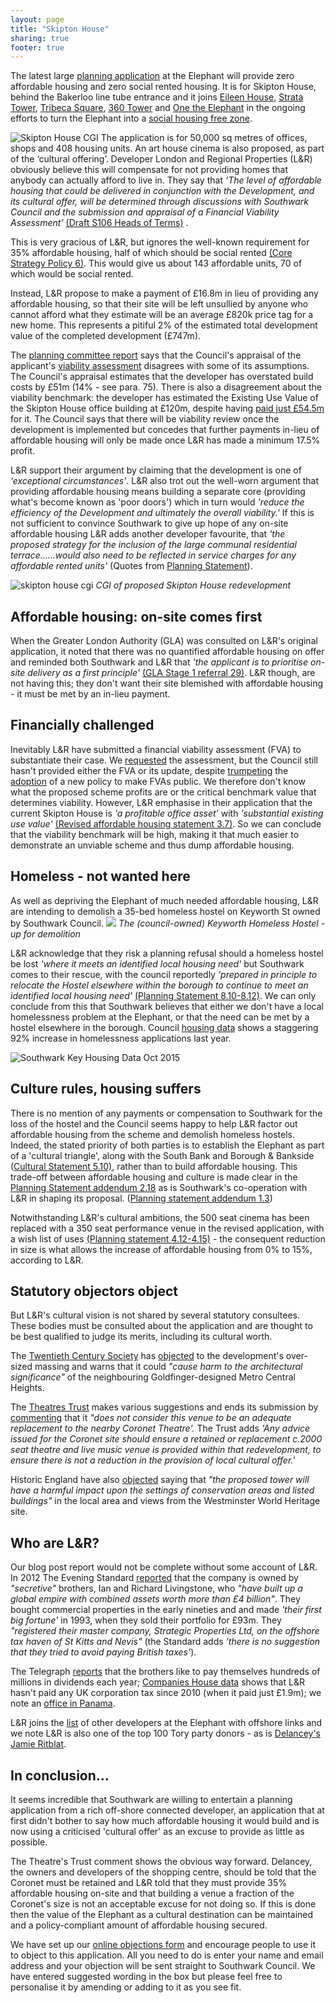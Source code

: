 ```yaml
---
layout: page
title: "Skipton House"
sharing: true
footer: true
---
```

The latest large [planning application](http://planbuild.southwark.gov.uk/documents/?casereference=15/AP/5125&system=DC) at the Elephant will provide zero affordable housing and zero social rented housing.  It is for Skipton House, behind the Bakerloo line tube entrance and it joins [Eileen House](/eileen-house), [Strata Tower](/strata-tower), [Tribeca Square](/tribeca-square), [360 Tower](/london-360-tower)  and [One the Elephant](/one-the-elephant) in the ongoing efforts to turn the Elephant into a [social housing free zone](http://35percent.org/2014-04-15-the-elephants-new-ivory-towers/).

![Skipton House CGI](http://www.constructionenquirer.com/wp-content/uploads/Screen-Shot-2015-10-06-at-11.00.45-600x414.png)
The application is for 50,000 sq metres of offices, shops and 408 housing units.  An art house cinema is also proposed, as part of the ‘cultural offering’.   Developer London and Regional Properties (L&R) obviously believe this will compensate for not providing homes that anybody can actually afford to live in.  They say that  *‘The level of affordable housing that could be delivered in conjunction with the Development, and its cultural offer, will be determined through discussions with Southwark Council and the submission and appraisal of a Financial Viability Assessment’* [(Draft S106 Heads of Terms)]( http://planbuild.southwark.gov.uk/documents/?GetDocument=%7B%7B%7B!Q9j4UyN6s%2bjF93cJuCmxyg==!%7D%7D%7D%29) .
   
This is very gracious of L&R, but ignores the well-known requirement for 35% affordable housing, half of which should be social rented [(Core Strategy Policy 6)]( http://www.southwark.gov.uk/download/downloads/id/5823/adopted_core_strategy). This would give us about 143 affordable units, 70 of which would be social rented.

Instead, L&R propose to make a payment of £16.8m in lieu of providing any affordable housing, so that their site will be left unsullied by anyone who cannot afford what they estimate will be an average £820k price tag for a new home. This represents a pitiful 2% of the estimated total development value of the completed development (£747m). 

The [planning committee report](/img/OfficersReport.pdf) says that the Council's appraisal of the applicant's [viability assessment](/img/skiptonhouseFVA.pdf) disagrees with some of its assumptions. The Council's appraisal estimates that the developer has overstated build costs by £51m (14% - see para. 75). There is also a disagreement about the viability benchmark: the developer has estimated the Existing Use Value of the Skipton House office building at £120m, despite having [paid just £54.5m](http://35percent.org/img/LRegisterSkiptonHouse.pdf) for it. The Council says that there will be viability review once the development is implemented but concedes that further payments in-lieu of affordable housing will only be made once L&R has made a minimum 17.5% profit.

L&R support their argument by claiming that the development is one of *‘exceptional circumstances’*. L&R also trot out the well-worn argument that providing affordable housing means building a separate core (providing what's become known as 'poor doors') which in turn would  *'reduce the efficiency of the Development and ultimately the overall viability.'*  If this is not sufficient to convince Southwark to give up hope of any on-site affordable housing L&R adds another developer favourite, that *'the proposed strategy for the inclusion of the large communal residential terrace......would also need to be reflected in service charges for any affordable rented units'* (Quotes from [Planning Statement]( http://planbuild.southwark.gov.uk/documents/?GetDocument=%7b%7b%7b!rD%2bXXQJ%2bzV9QuBQgqt9pRw%3d%3d!%7d%7d%7d)).

![skipton house cgi](http://35percent.org/img/skiptonhouse.png)
*CGI of proposed Skipton House redevelopment*

## Affordable housing: on-site comes first
When the Greater London Authority (GLA) was consulted on L&R's original application, it noted that there was no quantified affordable housing on offer and reminded both Southwark and L&R that *'the applicant is to prioritise on-site delivery as a first principle'* [(GLA Stage 1 referral 29)](http://planbuild.southwark.gov.uk/documents/?GetDocument=%7B%7B%7B!kGxmoZgYgJk1gwYTnclyYQ==!%7D%7D%7D). L&R though, are not having this; they don't want their site blemished with affordable housing - it must be met by an in-lieu payment. 

## Financially challenged
Inevitably L&R have submitted a financial viability assessment (FVA) to substantiate their case. We [requested](http://crappistmartin.github.io/images/skiptonhouse_objection.pdf) the assessment,  but the Council still hasn't provided either the FVA or its update, despite [trumpeting](http://www.southwarknews.co.uk/news/closed-door-developer-deals-to-go-public/) the [adoption](http://www.southwark.gov.uk/info/200151/supplementary_planning_documents_and_guidance/3914/draft_development_viability_spd) of a new policy to make FVAs public.  We therefore don't know what the proposed scheme profits are or the critical benchmark value that determines viability. However, L&R emphasise in their application that the current  Skipton House is *'a profitable office asset'* with *'substantial existing use value'* [(Revised affordable housing statement 3.7)](http://planbuild.southwark.gov.uk/documents/?GetDocument=%7B%7B%7B!WkLwEIO15MGZYh0JyBNStw==!%7D%7D%7D). So we can conclude that the viability benchmark will be high, making it that much easier to demonstrate an unviable scheme and thus dump affordable housing.

## Homeless - not wanted here
As well as depriving the Elephant of much needed affordable housing, L&R are intending to demolish a 35-bed homeless hostel on Keyworth St owned by Southwark Council. 
![](http://35percent.org/img/keyworthhostel.png)
*The (council-owned) Keyworth Homeless Hostel -  up for demolition*

L&R acknowledge that they risk a planning refusal should a homeless hostel be lost *'where it meets an identified local housing need'* but  Southwark comes to their rescue, with the council reportedly *'prepared in principle to relocate the Hostel elsewhere within the borough to continue to meet an identified local housing need'*  [(Planning Statement 8.10-8.12)](http://planbuild.southwark.gov.uk/documents/?GetDocument=%7B%7B%7B!rD%2bXXQJ%2bzV9QuBQgqt9pRw==!%7D%7D%7D).
We can only conclude from this that Southwark believes that either we don't have a local homelessness problem at the Elephant, or that the need can be met by a hostel elsewhere in the borough.  Council  [housing data](http://www.southwark.gov.uk/download/downloads/id/13158/southwark_key_housing_data_october_2015) shows a staggering 92% increase in homelessness applications last year.

![Southwark Key Housing Data Oct 2015](http://35percent.org/img/homelessness.png)

## Culture rules, housing suffers
There is no mention of any payments or compensation to Southwark for the loss of the hostel and the Council seems happy to help L&R factor out affordable housing from the scheme and demolish homeless hostels. Indeed, the stated priority of both parties is to establish the Elephant as part of a 'cultural triangle', along with the South Bank and Borough & Bankside ([Cultural Statement  5.10)](http://planbuild.southwark.gov.uk/documents/?GetDocument=%7B%7B%7B!tlXP9gUbh1OWbngjrxPHzg==!%7D%7D%7D), rather than to build affordable housing. This trade-off between affordable housing and culture is made  clear in the [Planning Statement addendum 2.18](http://planbuild.southwark.gov.uk/documents/?GetDocument=%7B%7B%7B!aD1mAdR0/EPvGtX4ZbkrRQ==!%7D%7D%7D) as is  Southwark's co-operation with L&R in shaping its proposal. ([Planning statement addendum 1.3](http://planbuild.southwark.gov.uk/documents/?GetDocument=%7B%7B%7B!aD1mAdR0/EPvGtX4ZbkrRQ==!%7D%7D%7D)) 

Notwithstanding L&R's cultural ambitions, the 500 seat cinema has been replaced with a 350 seat performance venue in the revised application, with a wish list of uses [(Planning statement 4.12-4.15)](%28http://planbuild.southwark.gov.uk/documents/?GetDocument=%7B%7B%7B!aD1mAdR0/EPvGtX4ZbkrRQ==!%7D%7D%7D%29) - the consequent reduction in size is what allows the increase of affordable housing from 0% to 15%, according to L&R.

## Statutory objectors object
But L&R's cultural vision is not shared by several statutory consultees.  These bodies must be consulted about the application and are thought to be best qualified to judge its merits, including its cultural worth.

The [Twentieth Century Society](http://www.c20society.org.uk/) has [objected](http://planbuild.southwark.gov.uk/documents/?GetDocument=%7b%7b%7b!esaPO98sP2f1NiF5lFzN5Q%3d%3d!%7d%7d%7d) to the development's over-sized massing and warns that it could _"cause harm to the architectural significance"_ of the neighbouring Goldfinger-designed Metro Central Heights.  

The [Theatres Trust](http://www.theatrestrust.org.uk/) makes various suggestions and ends its submission by [commenting](http://planbuild.southwark.gov.uk/documents/?GetDocument=%7b%7b%7b!sFpO0ujuTlqkmzUkZsgKIA%3d%3d!%7d%7d%7d) that it *"does not consider this venue to be an adequate replacement to the nearby Coronet Theatre'.*   The Trust adds *'Any advice issued for the Coronet site should ensure a retained or replacement c.2000 seat theatre and live music venue is provided within that redevelopment, to ensure there is not a reduction in the provision of local cultural offer.'*

Historic England have also [objected](http://planbuild.southwark.gov.uk/documents/?GetDocument=%7b%7b%7b!D6dFghnKjdlivVL5TYwULQ%3d%3d!%7d%7d%7d) saying that _"the proposed tower will have a harmful impact upon the settings of conservation areas and listed buildings"_ in the local area and views from the Westminster World Heritage site.

## Who are L&R?
Our blog post  report would not be complete without some account of L&R.
In 2012 The Evening Standard [reported](http://www.standard.co.uk/news/london/london-brothers-behind-a-4-billion-secret-empire-7600590.html)   that the company is owned by _"secretive"_ brothers, Ian and Richard Livingstone, who _"have built up a global empire with combined assets worth more than £4 billion"_.  They bought commercial properties in the early nineties and and made *'their first big fortune'* in 1993, when they sold their portfolio for £93m.  They  _"registered their master company, Strategic Properties Ltd, on the offshore tax haven of St Kitts and Nevis"_ (the Standard adds *'there is no suggestion that they tried to avoid paying British taxes'*).   

The Telegraph [reports](http://www.telegraph.co.uk/finance/newsbysector/constructionandproperty/9644289/Ian-and-Richard-Livingstone-pay-themselves-124m-dividend.html) that the brothers like to pay themselves hundreds of millions in dividends each year;  [Companies House data](https://beta.companieshouse.gov.uk/company/02909660/filing-history) shows that L&R hasn't paid any UK corporation tax since 2010 (when it paid just £1.9m); we note an  [office in Panama](http://lrp.co.uk/contact/).

L&R joins the [list](http://35percent.org/2014-05-05-manx-connections-the-off-shore-home-of-the-elephants-developers/) of other developers at the Elephant with offshore links and we note L&R is also one of the top 100 Tory party donors - as is [Delancey's Jamie Ritblat](http://crappistmartin.github.io/images/PrivateEyeNo1311.pdf).

## In conclusion...
It seems incredible that Southwark are willing to entertain a planning  application from a rich off-shore connected developer, an application that at first didn't bother to say how much affordable housing it would build and is now using a criticised 'cultural offer' as an excuse to provide as little as possible. 

The Theatre's Trust comment shows the obvious way forward. Delancey, the owners and developers of the shopping centre, should be told that the Coronet must be retained and L&R told that they must provide 35% affordable housing on-site and that building a venue a fraction of the Coronet's size is not an acceptable excuse for not doing so. If this is done then the value of the Elephant as a cultural destination can  be maintained and a policy-compliant amount of affordable housing secured.

We have set up our [online objections form](http://commentform.herokuapp.com) and encourage people to use it to object to this application. All you need to do is enter your name and email address and your objection will be sent straight to Southwark Council. We have entered suggested wording in the box but please feel free to personalise it by amending or adding to it as you see fit. 


